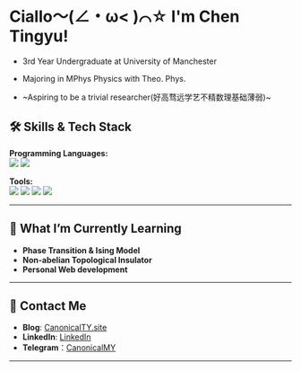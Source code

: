 # Ciallo～(∠・ω< )⌒☆ I'm Chen Tingyu!


- 3rd Year Undergraduate at University of Manchester
  
- Majoring in MPhys Physics with Theo. Phys.
  
- ~Aspiring to be a trivial researcher(好高骛远学艺不精数理基础薄弱)~  



## 🛠 **Skills & Tech Stack**

**Programming Languages:**  
![](https://img.shields.io/badge/-Python-3776AB?style=flat-square&logo=Python&logoColor=white)
![](https://img.shields.io/badge/Rust-000000?style=flat-square&logo=rust&logoColor=white)

**Tools:**  
![](https://img.shields.io/badge/-LaTeX-008080?style=flat-square&logo=latex&logoColor=white)
![](https://img.shields.io/badge/-MATLAB-0076A8?style=flat-square&logo=mathworks&logoColor=white)
![](https://img.shields.io/badge/-Mathematica-DD1100?style=flat-square&logo=wolfram&logoColor=white)
![](https://img.shields.io/badge/-SPSS-1F70C1?style=flat-square&logo=ibm&logoColor=white)

---

## 🌟 **What I’m Currently Learning**
- **Phase Transition & Ising Model**
- **Non-abelian Topological Insulator**
- **Personal Web development** 

---

## 💬 **Contact Me**
- **Blog**: [CanonicalTY.site](https://CanonicalTY.site)
- **LinkedIn**: [LinkedIn](https://www.linkedin.com/in/tingyu-chen-42114b332/)
- **Telegram**：[CanonicalMY](https://t.me/canonicalmy)

---

